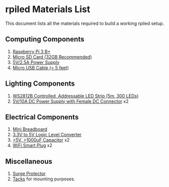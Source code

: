 # rpiled Materials List
This document lists all the materials required to build a working rpiled setup.

## Computing Components
1. [Raspberry Pi 3 B+](https://www.raspberrypi.org/products/raspberry-pi-3-model-b-plus/)
2. [Micro SD Card (32GB Recommended)](https://www.amazon.com/SanDisk-microSDHC-Standard-Packaging-SDSQUNC-032G-GN6MA/dp/B010Q57T02)
3. [5V/2.5A Power Supply](https://www.amazon.com/Charger-UROPHYLLA-Portable-Android-Galaxy/dp/B06X9PY6RT/ref=sr_1_2?s=electronics&ie=UTF8&qid=1550786833&sr=1-2&keywords=urophylla)
4. [Micro USB Cable (< 5 feet)](https://www.amazon.com/Anker-3-Pack-Powerline-Micro-USB/dp/B015MJLEUS/ref=sr_1_6?s=electronics&ie=UTF8&qid=1550787024&sr=1-6&keywords=anker+micro+usb+cable)

## Lighting Components
1. [WS2812B Controlled, Addressable LED Strip (5m, 300 LEDs)](https://www.amazon.com/ALITOVE-Individually-Addressable-Flexible-Waterproof/dp/B018X04ES2/ref=sr_1_2_sspa?ie=UTF8&qid=1550787203&sr=8-2-spons&keywords=alitove+ws2812b&psc=1)
2. [5V/10A DC Power Supply with Female DC Connector](https://www.amazon.com/ALITOVE-Adapter-Converter-Charger-5-5x2-1mm/dp/B01M0KLECZ/ref=sr_1_3?ie=UTF8&qid=1550787355&sr=8-3&keywords=alitove+power+supply) x2

## Electrical Components
1. [Mini Breadboard](https://www.amazon.com/ELEGOO-6PCS-tie-Points-Breadboard-Arduino/dp/B01EV6SBXQ/ref=sr_1_3?ie=UTF8&qid=1550787513&sr=8-3&keywords=mini+breadboard)
2. [3.3V to 5V Logic Level Converter](https://www.adafruit.com/product/1787)
3. [>5V, >1000uF Capacitor](https://www.amazon.com/McIgIcM-1000uf-capacitor-Aluminum-electrolytic/dp/B06WGPNM19/ref=sr_1_4?ie=UTF8&qid=1550788229&sr=8-4&keywords=1000uf+25v+capacitor) x2
4. [WiFi Smart Plug](https://www.amazon.com/McIgIcM-1000uf-capacitor-Aluminum-electrolytic/dp/B06WGPNM19/ref=sr_1_4?ie=UTF8&qid=1550788229&sr=8-4&keywords=1000uf+25v+capacitor) x2

## Miscellaneous
1. [Surge Protector](https://www.amazon.com/AmazonBasics-6-Outlet-Surge-Protector-2-Pack/dp/B014EKQ5AA/ref=sr_1_4?s=electronics&ie=UTF8&qid=1550788908&sr=1-4&keywords=surge+protector)
2. [Tacks](https://www.amazon.com/Universal-31304-8-Inch-Clear-Push/dp/B00078449I/ref=sr_1_1?s=electronics&ie=UTF8&qid=1550788989&sr=1-1&keywords=tacks) for mounting purposes.
